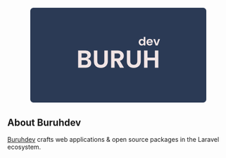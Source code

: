 <p align="center"><a href="https://github.com/buruhdev" target="_blank"><img src="https://github.com/buruhdev/.github/blob/main/profile/Logoburuhdev.png?raw=true" width="400"></a></p>

## About Buruhdev

[Buruhdev](https://github.com/buruhdev) crafts web applications & open source packages in the Laravel ecosystem.
